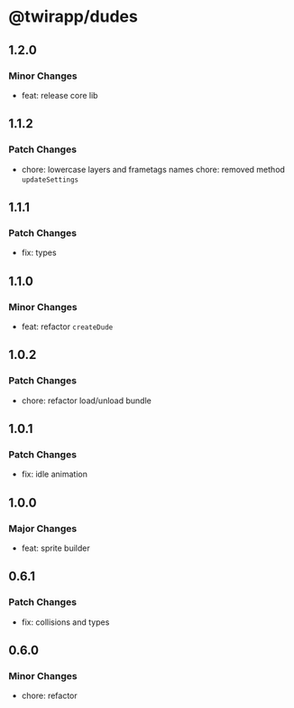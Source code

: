 # @twirapp/dudes

## 1.2.0

### Minor Changes

- feat: release core lib

## 1.1.2

### Patch Changes

- chore: lowercase layers and frametags names
  chore: removed method `updateSettings`

## 1.1.1

### Patch Changes

- fix: types

## 1.1.0

### Minor Changes

- feat: refactor `createDude`

## 1.0.2

### Patch Changes

- chore: refactor load/unload bundle

## 1.0.1

### Patch Changes

- fix: idle animation

## 1.0.0

### Major Changes

- feat: sprite builder

## 0.6.1

### Patch Changes

- fix: collisions and types

## 0.6.0

### Minor Changes

- chore: refactor
